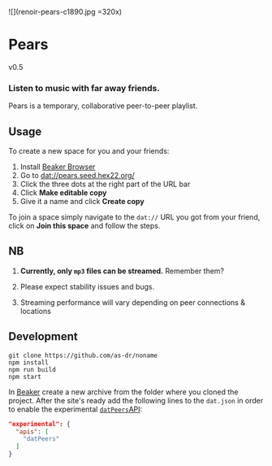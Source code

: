 ![](renoir-pears-c1890.jpg =320x)

# Pears
v0.5

### Listen to music with far away friends.

Pears is a temporary, collaborative peer-to-peer playlist.

## Usage
To create a new space for you and your friends:

1. Install [Beaker Browser](https://beakerbrowser.com/)
2. Go to [dat://pears.seed.hex22.org/](dat://pears.seed.hex22.org)
3. Click the three dots at the right part of the URL bar
4. Click __Make editable copy__
5. Give it a name and click __Create copy__

To join a space simply navigate to the `dat://` URL you got from your friend, click on __Join this space__ and follow the steps.

## NB

1. **Currently, only `mp3` files can be streamed.** Remember them?

1. Please expect stability issues and bugs.

1. Streaming performance will vary depending on peer connections & locations


## Development
```
git clone https://github.com/as-dr/noname
npm install
npm run build
npm start
```

In [Beaker](https://beakerbrowser.com) create a new archive from the folder where you cloned the project. After the site's ready add the following lines to the `dat.json` in order to enable the experimental [`datPeers`API](https://beakerbrowser.com/docs/apis/experimental-datpeers):
```json
"experimental": {
  "apis": [
    "datPeers"
  ]
}
```
